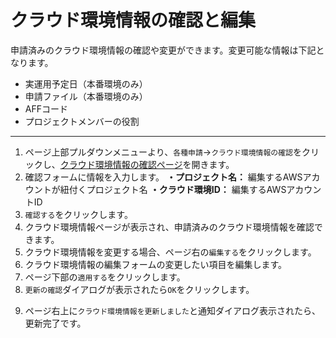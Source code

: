 # クラウド環境情報の確認と編集

申請済みのクラウド環境情報の確認や変更ができます。変更可能な情報は下記となります。
- 実運用予定日（本番環境のみ）
- 申請ファイル（本番環境のみ）
- AFFコード
- プロジェクトメンバーの役割
---
1. ページ上部プルダウンメニューより、`各種申請`→`クラウド環境情報の確認`をクリックし、[クラウド環境情報の確認ページ](/request/get-account.html)を開きます。
2. 確認フォームに情報を入力します。
  **・プロジェクト名：** 編集するAWSアカウントが紐付くプロジェクト名
  **・クラウド環境ID：** 編集するAWSアカウントID
3. `確認する`をクリックします。
4. クラウド環境情報ページが表示され、申請済みのクラウド環境情報を確認できます。
5. クラウド環境情報を変更する場合、ページ右の`編集する`をクリックします。
6. クラウド環境情報の編集フォームの変更したい項目を編集します。
7. ページ下部の`適用する`をクリックします。
8. `更新の確認`ダイアログが表示されたら`OK`をクリックします。
<CaptionedImage src="account_update_dialog.png" caption=""/>

9. ページ右上に`クラウド環境情報を更新しました`と通知ダイアログ表示されたら、更新完了です。
<CaptionedImage src="account_update_success.png" caption=""/>